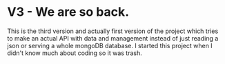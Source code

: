 # V3 - We are so back.

This is the third version and actually first version of the project which tries to make an actual API with data and management instead of just reading a json or serving a whole mongoDB database. I started this project when I didn't know much about coding so it was trash.